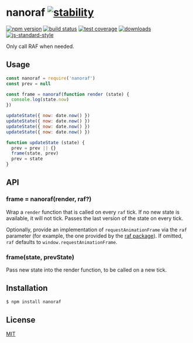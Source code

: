 # nanoraf [![stability][0]][1]
[![npm version][2]][3] [![build status][4]][5] [![test coverage][6]][7]
[![downloads][8]][9] [![js-standard-style][10]][11]

Only call RAF when needed.

## Usage
```js
const nanoraf = require('nanoraf')
const prev = null

const frame = nanoraf(function render (state) {
  console.log(state.now)
})

updateState({ now: date.now() })
updateState({ now: date.now() })
updateState({ now: date.now() })
updateState({ now: date.now() })

function updateState (state) {
  prev = prev || {}
  frame(state, prev)
  prev = state
}
```

## API
### frame = nanoraf(render, raf?)
Wrap a `render` function that is called on every `raf` tick. If no new state is
available, it will not tick. Passes the last version of the state on every tick.

Optionally, provide an implementation of `requestAnimationFrame` via the
`raf` parameter (for example, the one provided by the [raf
package](https://www.npmjs.com/package/raf)).  If omitted, `raf` defaults to
`window.requestAnimationFrame`.

### frame(state, prevState)
Pass new state into the render function, to be called on a new tick.

## Installation
```sh
$ npm install nanoraf
```

## License
[MIT](https://tldrlegal.com/license/mit-license)

[0]: https://img.shields.io/badge/stability-experimental-orange.svg?style=flat-square
[1]: https://nodejs.org/api/documentation.html#documentation_stability_index
[2]: https://img.shields.io/npm/v/nanoraf.svg?style=flat-square
[3]: https://npmjs.org/package/nanoraf
[4]: https://img.shields.io/travis/yoshuawuyts/nanoraf/master.svg?style=flat-square
[5]: https://travis-ci.org/yoshuawuyts/nanoraf
[6]: https://img.shields.io/codecov/c/github/yoshuawuyts/nanoraf/master.svg?style=flat-square
[7]: https://codecov.io/github/yoshuawuyts/nanoraf
[8]: http://img.shields.io/npm/dm/nanoraf.svg?style=flat-square
[9]: https://npmjs.org/package/nanoraf
[10]: https://img.shields.io/badge/code%20style-standard-brightgreen.svg?style=flat-square
[11]: https://github.com/feross/standard
